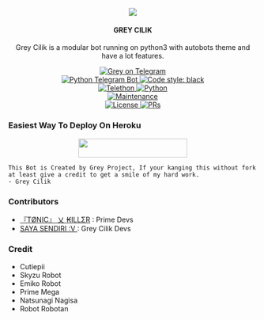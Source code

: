 <p align="center">
  <img src="https://telegra.ph/file/09f3f39dd43de5b66d538.jpg">
</p>

<h4><p align="center"> GREY CILIK </p></h4>

<p align="center">Grey Cilik is a modular bot running on python3 with autobots theme and have a lot features.</p>

<p align="center">
<a href="https://t.me/GreyCilikbot"> <img src="https://img.shields.io/badge/Grey-Cilik-blue?&logo=telegram" alt="Grey on Telegram" /> </a><br>
<a href="https://python-telegram-bot.org"> <img src="https://img.shields.io/badge/PTB-13.9.0-white?&style=flat-round&logo=github" alt="Python Telegram Bot" /> </a>
<a href="https://github.com/psf/black"><img alt="Code style: black" src="https://img.shields.io/badge/code%20style-black-000000.svg"></a><br>
<a href="https://docs.telethon.dev"> <img src="https://img.shields.io/badge/Telethon-1.24.0-red?&style=flat-round&logo=github" alt="Telethon" /> </a>
<a href="https://docs.python.org"> <img src="https://img.shields.io/badge/Python-3.10.1-purple?&style=flat-round&logo=python" alt="Python" /> </a><br>
<a href="https://GitHub.com/grey423/GreyCilik"> <img src="https://img.shields.io/badge/Maintained-Yes-yellow.svg" alt="Maintenance" /> </a><br>
<a href="https://github.com/grey423/GreyCilik/blob/main/LICENSE"> <img src="https://img.shields.io/badge/License-GPLv3-blue.svg" alt="License" /> </a>
<a href="https://makeapullrequest.com"> <img src="https://img.shields.io/badge/PRs-Welcome-blue.svg?style=flat-round" alt="PRs" /> </a>
</p>

### Easiest Way To Deploy On Heroku 

<p align="center"><a href="https://heroku.com/deploy?template=https://github.com/grey423/GreyCilik"> <img src="https://img.shields.io/badge/Deploy%20To%20Heroku-black?style=for-the-badge&logo=heroku" width="220" height="38.45"/></a></p>

```
This Bot is Created by Grey Project, If your kanging this without fork at least give a credit to get a smile of my hard work. 
- Grey Cilik
```

### Contributors
- [『TØNIC』 乂 ₭ILLΣR](https://github.com/Tonic990) : Prime Devs
- [SAYA SENDIRI :V ](https://github.com/grey423) : Grey Cilik Devs 

### Credit
- Cutiepii
- Skyzu Robot
- Emiko Robot
- Prime Mega
- Natsunagi Nagisa
- Robot Robotan
